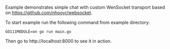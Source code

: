 Example demonstrates simple chat with custom WenSocket transport based on https://github.com/nhooyr/websocket.

To start example run the following command from example directory:

```
GO111MODULE=on go run main.go
```

Then go to http://localhost:8000 to see it in action.
